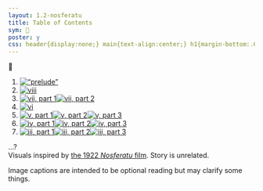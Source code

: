 ```yaml
---
layout: 1.2-nosferatu
title: Table of Contents
sym: 🌙
poster: y
css: header{display:none;} main{text-align:center;} h1{margin-bottom:.65em;} main ol{list-style-type:none; padding-left:0; line-height:2;} section{text-align:left; font-size:.85em; max-width:20em; margin:1rem auto 0; opacity:.85;} ol li{margin:1em 0;} ol a{text-decoration:none; margin:0 .25em; line-height:0;} ol a:hover,ol a:focus,ol a:active{opacity:.5;} .book{margin-top:5em;} a{text-underline-offset:.25em; display:inline-block;}
---
```

🌙︎&#xFE0E;

1. [<img src="{%include url.html%}/assets/img/au/not-logo.png" alt="“prelude”">](splash)
1. [<img src="{%include url.html%}/assets/img/au/viii.png" alt="viii">](viii)
1. [<img src="{%include url.html%}/assets/img/au/vii1.png" alt="vii, part 1">](vii)[<img src="{%include url.html%}/assets/img/au/vii2.png" alt="vii, part 2">](vii-2)
1. [<img src="{%include url.html%}/assets/img/au/vi.png" alt="vi">](vi)
1. [<img src="{%include url.html%}/assets/img/au/v1.png" alt="v, part 1">](v)[<img src="{%include url.html%}/assets/img/au/v2.png" alt="v, part 2">](v-2)[<img src="{%include url.html%}/assets/img/au/v3.png" alt="v, part 3">](v-3)
1. [<img src="{%include url.html%}/assets/img/au/iv1.png" alt="iv, part 1">](iv)[<img src="{%include url.html%}/assets/img/au/iv2.png" alt="iv, part 2">](iv-2)[<img src="{%include url.html%}/assets/img/au/iv3.png" alt="iv, part 3">](iv-3)
1. [<img src="{%include url.html%}/assets/img/au/iii1.png" alt="iii, part 1">](iii)[<img src="{%include url.html%}/assets/img/au/iii2.png" alt="iii, part 2">](iii-2)[<img src="{%include url.html%}/assets/img/au/iii3.png" alt="iii, part 3">](iii-3)

<!--

<b>†</b>-->…?

<!--
1. [iii.](iii) // interlude: do we finally share the "but... you're a rabbit" y/n. it's not Quite a Dramatic Death Scene but it kinda fades like one anyway so
1. [ii.](ii)
1. [i.](i)
1. <b>†</b>

<!--
au update shitpost-art
- c+a: the guy looking back meme but flipped. “an average, normal human being” (addison), “the only person left who could crush these weirdos like bugs, and yet” (joce; that, or alluding to it being her “fault” any of this even happened), “sickos” (kay lin in foreground, caleb in bg)
	in desc: "or: that one time it took me like two weeks to get SOMEONE to *** in a narratively-satisfying manner. IDK if I succeeded but at some point you just have to say fuck it, churn it out, and <em>go</em> >:V"
- kl+j: dating sim but joce is banging at the edge trying to get out. kl, dialogue going off page: “it’s not like i want to suck your blood and watch the light drain from your eyes only to be brought crawling back just like me so we can” etc, this speech bubble in the middle, actual prompt box just reads “AU update (fin.)”
-->

<!--1. epilogue-bonus-thing?? idk could just be a group drawing, have Some kind of "thanks for reading". maybe an additional author's note about this being a "test run" for the potential Actual Story? maybe you could get the colorscript up by this point and have a link to it here :V
	1. ^ link it to the end dagger-->

<section markdown="1" class="book">
Visuals inspired by <a href="https://en.wikipedia.org/wiki/Nosferatu" class="ext">the 1922 <i>Nosferatu</i> film</a>. Story is unrelated.

Image captions are intended to be optional reading but may clarify some things.
</section>